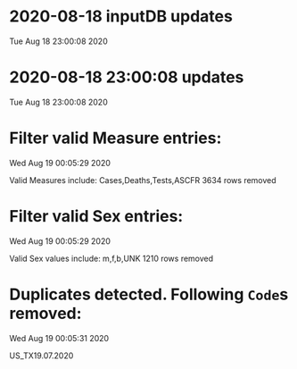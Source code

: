 
# 2020-08-18 inputDB updates 
 Tue Aug 18 23:00:08 2020 


# 2020-08-18 23:00:08 updates 
 Tue Aug 18 23:00:08 2020 


# Filter valid Measure entries: 
 Wed Aug 19 00:05:29 2020 

Valid Measures include: Cases,Deaths,Tests,ASCFR
 3634 rows removed
# Filter valid Sex entries: 
 Wed Aug 19 00:05:29 2020 

Valid Sex values include: m,f,b,UNK
 1210 rows removed
# Duplicates detected. Following `Code`s removed: 
 Wed Aug 19 00:05:31 2020 

US_TX19.07.2020